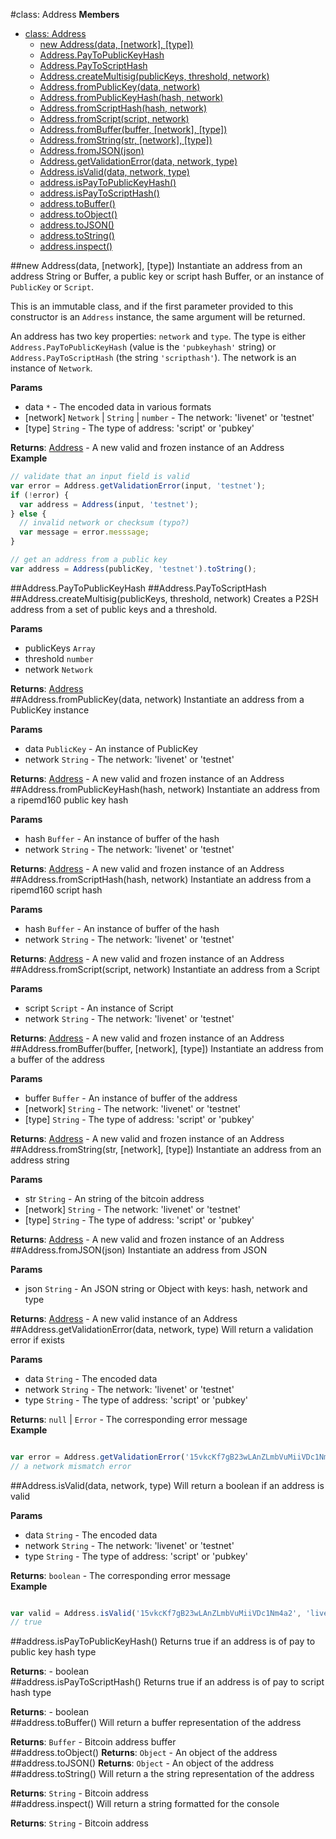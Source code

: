<a name="Address"></a>
#class: Address
**Members**

* [class: Address](#Address)
  * [new Address(data, [network], [type])](#new_Address)
  * [Address.PayToPublicKeyHash](#Address.PayToPublicKeyHash)
  * [Address.PayToScriptHash](#Address.PayToScriptHash)
  * [Address.createMultisig(publicKeys, threshold, network)](#Address.createMultisig)
  * [Address.fromPublicKey(data, network)](#Address.fromPublicKey)
  * [Address.fromPublicKeyHash(hash, network)](#Address.fromPublicKeyHash)
  * [Address.fromScriptHash(hash, network)](#Address.fromScriptHash)
  * [Address.fromScript(script, network)](#Address.fromScript)
  * [Address.fromBuffer(buffer, [network], [type])](#Address.fromBuffer)
  * [Address.fromString(str, [network], [type])](#Address.fromString)
  * [Address.fromJSON(json)](#Address.fromJSON)
  * [Address.getValidationError(data, network, type)](#Address.getValidationError)
  * [Address.isValid(data, network, type)](#Address.isValid)
  * [address.isPayToPublicKeyHash()](#Address#isPayToPublicKeyHash)
  * [address.isPayToScriptHash()](#Address#isPayToScriptHash)
  * [address.toBuffer()](#Address#toBuffer)
  * [address.toObject()](#Address#toObject)
  * [address.toJSON()](#Address#toJSON)
  * [address.toString()](#Address#toString)
  * [address.inspect()](#Address#inspect)

<a name="new_Address"></a>
##new Address(data, [network], [type])
Instantiate an address from an address String or Buffer, a public key or script hash Buffer,
or an instance of `PublicKey` or `Script`.

This is an immutable class, and if the first parameter provided to this constructor is an
`Address` instance, the same argument will be returned.

An address has two key properties: `network` and `type`. The type is either
`Address.PayToPublicKeyHash` (value is the `'pubkeyhash'` string)
or `Address.PayToScriptHash` (the string `'scripthash'`). The network is an instance of `Network`.

**Params**

- data `*` - The encoded data in various formats  
- \[network\] `Network` | `String` | `number` - The network: 'livenet' or 'testnet'  
- \[type\] `String` - The type of address: 'script' or 'pubkey'  

**Returns**: [Address](#Address) - A new valid and frozen instance of an Address  
**Example**  
```javascript
// validate that an input field is valid
var error = Address.getValidationError(input, 'testnet');
if (!error) {
  var address = Address(input, 'testnet');
} else {
  // invalid network or checksum (typo?)
  var message = error.messsage;
}

// get an address from a public key
var address = Address(publicKey, 'testnet').toString();
```

<a name="Address.PayToPublicKeyHash"></a>
##Address.PayToPublicKeyHash
<a name="Address.PayToScriptHash"></a>
##Address.PayToScriptHash
<a name="Address.createMultisig"></a>
##Address.createMultisig(publicKeys, threshold, network)
Creates a P2SH address from a set of public keys and a threshold.

**Params**

- publicKeys `Array`  
- threshold `number`  
- network `Network`  

**Returns**: [Address](#Address)  
<a name="Address.fromPublicKey"></a>
##Address.fromPublicKey(data, network)
Instantiate an address from a PublicKey instance

**Params**

- data `PublicKey` - An instance of PublicKey  
- network `String` - The network: 'livenet' or 'testnet'  

**Returns**: [Address](#Address) - A new valid and frozen instance of an Address  
<a name="Address.fromPublicKeyHash"></a>
##Address.fromPublicKeyHash(hash, network)
Instantiate an address from a ripemd160 public key hash

**Params**

- hash `Buffer` - An instance of buffer of the hash  
- network `String` - The network: 'livenet' or 'testnet'  

**Returns**: [Address](#Address) - A new valid and frozen instance of an Address  
<a name="Address.fromScriptHash"></a>
##Address.fromScriptHash(hash, network)
Instantiate an address from a ripemd160 script hash

**Params**

- hash `Buffer` - An instance of buffer of the hash  
- network `String` - The network: 'livenet' or 'testnet'  

**Returns**: [Address](#Address) - A new valid and frozen instance of an Address  
<a name="Address.fromScript"></a>
##Address.fromScript(script, network)
Instantiate an address from a Script

**Params**

- script `Script` - An instance of Script  
- network `String` - The network: 'livenet' or 'testnet'  

**Returns**: [Address](#Address) - A new valid and frozen instance of an Address  
<a name="Address.fromBuffer"></a>
##Address.fromBuffer(buffer, [network], [type])
Instantiate an address from a buffer of the address

**Params**

- buffer `Buffer` - An instance of buffer of the address  
- \[network\] `String` - The network: 'livenet' or 'testnet'  
- \[type\] `String` - The type of address: 'script' or 'pubkey'  

**Returns**: [Address](#Address) - A new valid and frozen instance of an Address  
<a name="Address.fromString"></a>
##Address.fromString(str, [network], [type])
Instantiate an address from an address string

**Params**

- str `String` - An string of the bitcoin address  
- \[network\] `String` - The network: 'livenet' or 'testnet'  
- \[type\] `String` - The type of address: 'script' or 'pubkey'  

**Returns**: [Address](#Address) - A new valid and frozen instance of an Address  
<a name="Address.fromJSON"></a>
##Address.fromJSON(json)
Instantiate an address from JSON

**Params**

- json `String` - An JSON string or Object with keys: hash, network and type  

**Returns**: [Address](#Address) - A new valid instance of an Address  
<a name="Address.getValidationError"></a>
##Address.getValidationError(data, network, type)
Will return a validation error if exists

**Params**

- data `String` - The encoded data  
- network `String` - The network: 'livenet' or 'testnet'  
- type `String` - The type of address: 'script' or 'pubkey'  

**Returns**: `null` | `Error` - The corresponding error message  
**Example**  
```javascript

var error = Address.getValidationError('15vkcKf7gB23wLAnZLmbVuMiiVDc1Nm4a2', 'testnet');
// a network mismatch error
```

<a name="Address.isValid"></a>
##Address.isValid(data, network, type)
Will return a boolean if an address is valid

**Params**

- data `String` - The encoded data  
- network `String` - The network: 'livenet' or 'testnet'  
- type `String` - The type of address: 'script' or 'pubkey'  

**Returns**: `boolean` - The corresponding error message  
**Example**  
```javascript

var valid = Address.isValid('15vkcKf7gB23wLAnZLmbVuMiiVDc1Nm4a2', 'livenet');
// true
```

<a name="Address#isPayToPublicKeyHash"></a>
##address.isPayToPublicKeyHash()
Returns true if an address is of pay to public key hash type

**Returns**:  - boolean  
<a name="Address#isPayToScriptHash"></a>
##address.isPayToScriptHash()
Returns true if an address is of pay to script hash type

**Returns**:  - boolean  
<a name="Address#toBuffer"></a>
##address.toBuffer()
Will return a buffer representation of the address

**Returns**: `Buffer` - Bitcoin address buffer  
<a name="Address#toObject"></a>
##address.toObject()
**Returns**: `Object` - An object of the address  
<a name="Address#toJSON"></a>
##address.toJSON()
**Returns**: `Object` - An object of the address  
<a name="Address#toString"></a>
##address.toString()
Will return a the string representation of the address

**Returns**: `String` - Bitcoin address  
<a name="Address#inspect"></a>
##address.inspect()
Will return a string formatted for the console

**Returns**: `String` - Bitcoin address  
